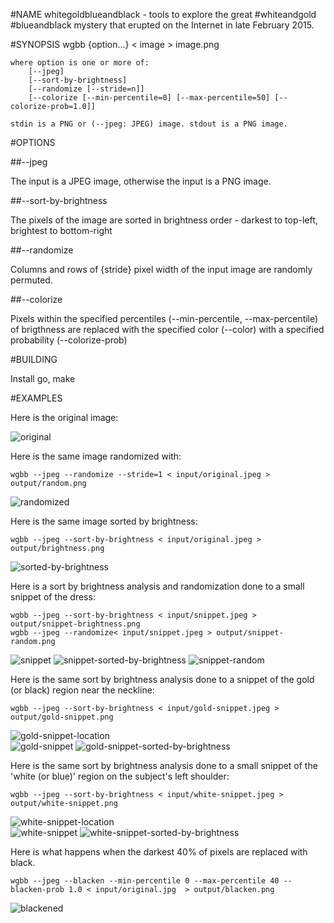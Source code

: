 #NAME
whitegoldblueandblack - tools to explore the great #whiteandgold #blueandblack mystery that erupted on the Internet in late February 2015.

#SYNOPSIS
	wgbb {option...} < image > image.png

	where option is one or more of:
		[--jpeg]
		[--sort-by-brightness]
		[--randomize [--stride=n]]
		[--colorize [--min-percentile=0] [--max-percentile=50] [--colorize-prob=1.0]]

	stdin is a PNG or (--jpeg: JPEG) image. stdout is a PNG image.

#OPTIONS

##--jpeg

The input is a JPEG image, otherwise the input is a PNG image.

##--sort-by-brightness

The pixels of the image are sorted in brightness order - darkest to top-left, brightest to bottom-right

##--randomize

Columns and rows of {stride} pixel width of the input image are randomly permuted.

##--colorize

Pixels within the specified percentiles (--min-percentile, --max-percentile) of brigthness are replaced with the specified color (--color) with a specified probability (--colorize-prob)

#BUILDING

Install go,
	make

#EXAMPLES

Here is the original image:

![original](input/original.jpg)

Here is the same image randomized with:

	wgbb --jpeg --randomize --stride=1 < input/original.jpeg > output/random.png

![randomized](doc/random.png)

Here is the same image sorted by brightness:

	wgbb --jpeg --sort-by-brightness < input/original.jpeg > output/brightness.png

![sorted-by-brightness](doc/brightness.png)

Here is a sort by brightness analysis and randomization done to a small snippet of the dress:

	wgbb --jpeg --sort-by-brightness < input/snippet.jpeg > output/snippet-brightness.png
	wgbb --jpeg --randomize< input/snippet.jpeg > output/snippet-random.png

![snippet](input/snippet.jpg) ![snippet-sorted-by-brightness](doc/snippet-brightness.png) ![snippet-random](doc/snippet-random.png)

Here is the same sort by brightness analysis done to a snippet of the gold (or black) region near the neckline:

	wgbb --jpeg --sort-by-brightness < input/gold-snippet.jpeg > output/gold-snippet.png

![gold-snippet-location](doc/gold-snippet-location.png)
<br/>
![gold-snippet](input/gold-snippet.jpg) ![gold-snippet-sorted-by-brightness](doc/gold-snippet.png)

Here is the same sort by brightness analysis done to a small snippet of the 'white (or blue)' region on the subject's left shoulder:

	wgbb --jpeg --sort-by-brightness < input/white-snippet.jpeg > output/white-snippet.png

![white-snippet-location](doc/white-snippet-location.png)
<br/>
![white-snippet](input/white-snippet.jpg) ![white-snippet-sorted-by-brightness](doc/white-snippet.png)

Here is what happens when the darkest 40% of pixels are replaced with black.

	wgbb --jpeg --blacken --min-percentile 0 --max-percentile 40 --blacken-prob 1.0 < input/original.jpg  > output/blacken.png

![blackened](doc/blacken.png)


